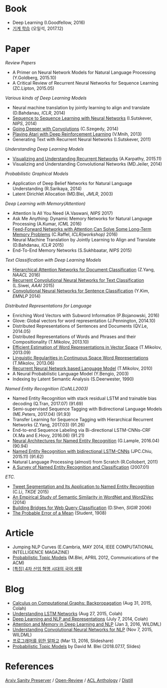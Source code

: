 # Book
* Deep Learning (I.Goodfellow, 2016)
* [기계 학습](https://github.com/gritmind/review-paper/tree/master/book/machine-learning-oh) (오일석, 2017.12) 

# Paper

_Review Papers_
* A Primer on Neural Network Models for Natural Language Processing (Y.Goldberg, 2015.10)
* A Critical Review of Recurrent Neural Networks for Sequence Learning (ZC.Lipton, 2015.05)


_Various kinds of Deep Learning Models_
* Neural machine translation by jointly learning to align and translate (D.Bahdanau, *ICLR*, 2014)
* [Sequence to Sequence Learning with Neural Networks](https://github.com/gritmind/review-paper/blob/master/paper/seq2seq_with_nn.md) (I.Sutskever, *NIPS*, 2014)
* [Going Deeper with Convolutions](https://github.com/gritmind/review-paper/blob/master/paper/going-deeper-with-convolutions.md) (C.Szegedy, 2014)
* [Playing Atari with Deep Reinforcement Learning](https://github.com/gritmind/review-paper/blob/master/paper/playing-atari-with-deep-reinforcement-learning.md) (V.Mnih, 2013)
* Generating Text with Recurrent Neural Networks (I.Sutskever, 2011)


_Understanding Deep Learning Models_
* [Visualizing and Understanding Recurrent Networks](https://github.com/gritmind/review-paper/blob/master/paper/visualizing-and-understanding-recurrent-networks.md) (A.Karpathy, 2015.11)
* Visualizing and Understanding Convolutional Networks (MD.Jeiler, 2014)

_Probabilistic Graphical Models_
* Application of Deep Belief Networks for Natural Language Understanding (R.Sarikaya, 2014)
* Latent Dirichlet Allocation (MD.Blei, *JMLR*, 2003)


_Deep Learning with Memory(Attention)_
* Attention Is All You Need (A.Vaswani, *NIPS* 2017)
* Ask Me Anything: Dynamic Memory Networks for Natural Language Processing (A.Kumar, *ICML* 2016)
* [Feed-Forward Networks with Attention Can Solve Some Long-Term Memory Problems](https://github.com/gritmind/review-paper/blob/master/paper/feed-forward-with-attention.md) (C.Raffel, *ICLR(workshop)* 2016)
* Neural Machine Translation by Jointly Learning to Align and Translate (D.Bahdanau, *ICLR* 2015)
* End-To-End Memory Networks (S.Sukhbaatar, *NIPS* 2015)



_Text Classification with Deep Learning Models_
* [Hierarchical Attention Networks for Document Classification](https://github.com/gritmind/review-paper/blob/master/paper/hierarchical-attention-networks.md) (Z.Yang, *NAACL* 2016)
* [Recurrent Convolutional Neural Networks for Text Classification](https://github.com/gritmind/review-paper/blob/master/paper/recurrent-convolutional-neuralnet.md) (L.Siwei, *AAAI* 2015)
* [Convolutional Neural Networks for Sentence Classification](https://github.com/gritmind/review-paper/blob/master/paper/convolutional-neural-net-yoon-kim.md) (Y.Kim, *EMNLP* 2014)


_Distributed Representations for Language_
* Enriching Word Vectors with Subword Information (P.Bojanowski, 2016)
* Glove: Global vectors for word representation (J.Pennington, 2014.10)
* Distributed Representations of Sentences and Documents (QV.Le, 2014.05)
* Distributed Representations of Words and Phrases and their Compositionality (T.Mikolov, 2013.10)
* [Efficient Estimation of Word Representations in Vector Space](https://github.com/gritmind/review-paper/blob/master/paper/efficient-estimation-of-word-representations-in-vector-space.md) (T.Mikolov, 2013.09)
* [Linguistic Regularities in Continuous Space Word Representations](https://github.com/gritmind/review-paper/blob/master/paper/linguistic-regularities-in-continuous-space-word-representations.md) (T.Mikolov, 2013.06)
* [Recurrent Neural Network based Language Model](https://github.com/gritmind/review-paper/blob/master/paper/recurrent-neural-network-based%20language-model.md) (T.Mikolov, 2010)
* A Neural Probabilistic Language Model (Y.Bengio, 2003)
* Indexing by Latent Semantic Analysis (S.Deerwester, 1990)


_Named Entity Recognition (CoNLL2003)_
* Named Entity Recognition with stack residual LSTM and trainable bias decoding (Q.Tran, 2017.07) (91.69)
* Semi-supervised Sequence Tagging with Bidirectional Language Models (ME.Peters, 2017.04) (91.93)
* Transfer Learning for Sequence Tagging with Hierarchical Recurrent Networks (Z.Yang, 2017.03) (91.26)
* End-to-end Sequence Labeling via Bi-directional LSTM-CNNs-CRF (X.Ma and E.Hovy, 2016.06) (91.21)
* [Neural Architectures for Named Entity Recognition](https://github.com/gritmind/review-paper/blob/master/paper/neural-architectures-for-named-entity-recognition.md) (G.Lample, 2016.04) (90.94)
* [Named Entity Recognition with bidirectional LSTM-CNNs](https://github.com/gritmind/review-paper/blob/master/paper/named-entity-recognition-with-bidirectional-lstm-cnns.md) (JPC.Chiu, 2015.11) (91.62)
* Natural Language Processing (almost) from Scratch (R.Collobert, 2011)
* [A Survey of Named Entity Recognition and Classification](https://github.com/gritmind/review-paper/blob/master/paper/a-survey-of-named-entity-recognition-and-classification.md) (2007.01)


_ETC._
* [Tweet Segmentation and Its Application to Named Entity Recognition](https://github.com/gritmind/review-paper/blob/master/paper/tweet-segmentation-and-its-application-to-ner.md) (C.Li, *TKDE* 2015)
* [An Empirical Study of Semantic Similarity in WordNet and Word2Vec](https://github.com/gritmind/review-paper/blob/master/paper/an-empirical-study-of-semantic-similarity-in-WordNet-and-Word2Vec.md) (2014) 
* [Building Bridges for Web Query Classification](https://github.com/gritmind/review-paper/blob/master/paper/building-bridges-for-web-query-classification.md) (D.Shen, *SIGIR* 2006)
* [The Probable Error of a Mean](https://github.com/gritmind/review-paper/blob/master/paper/the-probable-error-of-a-mean.md) (Student, 1908)


# Article
* Jumping NLP Curves (E.Cambria, MAY 2014, IEEE COMPUTATIONAL INTELLIGENCE MAGAZINE)
* [Probabilistic Topic Models](https://github.com/gritmind/review-paper/blob/master/paper/topic-model-review.md) (M.Blei, APRIL 2012, Communications of the ACM)
* [[특집] 4차 산업 혁명 시대의 국어 생활](https://github.com/gritmind/review-paper/blob/master/paper/korean_special_edition.md)

# Blog
* [Calculus on Computational Graphs: Backpropagation](https://github.com/gritmind/review-paper/blob/master/blog/colah/calculus-on-computational-graphs.md) (Aug 31, 2015, Colah)
* [Understanding LSTM Networks](https://github.com/gritmind/review-paper/blob/master/blog/colah/understanding-lstm-networks.md) (Aug 27, 2015, Colah)
* [Deep Learning and NLP and Representations](https://github.com/gritmind/review-paper/blob/master/blog/colah/dl-and-nlp-and-representations.md) (July 7, 2014, Colah)
* [Attention and Memory in Deep Learning and NLP](https://github.com/gritmind/review-paper/blob/master/blog/wildml/attention-and-memory-in-deep-learning-and-nlp.md) (Jan 3, 2016, WILDML)
* [Understanding Convolutional Neural Networks for NLP](https://github.com/gritmind/review-paper/blob/master/blog/wildml/understanding-convolutional-neural-networks-for-nlp.md) (Nov 7, 2015, WILDML)
* [프로그래머를 위한 알파고](https://github.com/gritmind/review-paper/blob/master/blog/slideshare/alphago-for-programmer.md) (Mar 13, 2016, Slideshare)
* [Probabilistic Topic Models](https://github.com/gritmind/review-paper/blob/master/blog/slideshare/topicmodels.md) by David M. Blei (2018.07.17, Slides)


# References
[Arxiv Sanity Preserver](http://www.arxiv-sanity.com/) / [Open-Review](https://openreview.net/) / [ACL Anthology](https://aclanthology.coli.uni-saarland.de/) / [Distill](https://distill.pub/)
